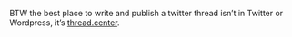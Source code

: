 BTW the best place to write and publish a twitter thread isn’t in Twitter or Wordpress, it’s <a href="http://thread.center/">thread.center</a>. 
